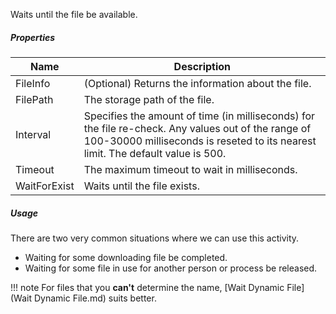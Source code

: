 Waits until the file be available.

<div class="files-sprite wait-file"></div>

##### Properties

|Name        |Description                                                                                                                                                                           |
|------------|--------------------------------------------------------------------------------------------------------------------------------------------------------------------------------------|
|FileInfo    |(Optional) Returns the information about the file.                                                                                                                                    |
|FilePath    |The storage path of the file.                                                                                                                                                         |
|Interval    |Specifies the amount of time (in milliseconds) for the file re-check. Any values out of the range of 100-30000 milliseconds is reseted to its nearest limit. The default value is 500.|
|Timeout     |The maximum timeout to wait in milliseconds.                                                                                                                                          |
|WaitForExist|Waits until the file exists.                                                                                                                                                          |


##### Usage

There are two very common situations where we can use this activity.

- Waiting for some downloading file be completed.
- Waiting for some file in use for another person or process be released.

!!! note
    For files that you **can't** determine the name, [Wait Dynamic File](Wait Dynamic File.md) suits better.

